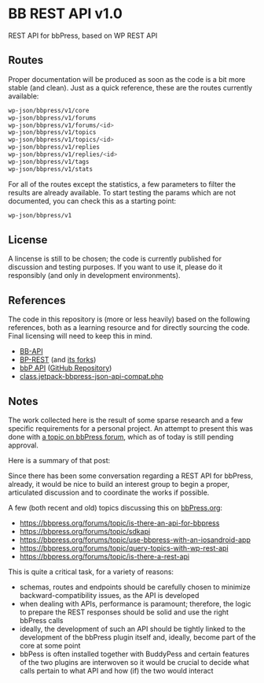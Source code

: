 # BB REST API v1.0
REST API for bbPress, based on WP REST API

## Routes

Proper documentation will be produced as soon as the code is a bit more stable (and clean).
Just as a quick reference, these are the routes currently available:

```bash
wp-json/bbpress/v1/core
wp-json/bbpress/v1/forums
wp-json/bbpress/v1/forums/<id>
wp-json/bbpress/v1/topics
wp-json/bbpress/v1/topics/<id>
wp-json/bbpress/v1/replies
wp-json/bbpress/v1/replies/<id>
wp-json/bbpress/v1/tags
wp-json/bbpress/v1/stats
```

For all of the routes except the statistics, a few parameters to filter the results are already available.
To start testing the params which are not documented, you can check this as a starting point:

```bash
wp-json/bbpress/v1
```

## License

A lincense is still to be chosen; the code is currently published for discussion and testing purposes. If you want to use it, please do it responsibly (and only in development environments).

## References

The code in this repository is (more or less heavily) based on the following references, both as a learning resource and for directly sourcing the code.
Final licensing will need to keep this in mind. 
* [BB-API](https://github.com/thenbrent/BB-API)
* [BP-REST](https://github.com/buddypress/BP-REST) (and [its forks](https://github.com/modemlooper/BP-REST/network))
* [bbP API](https://wordpress.org/plugins/bbp-api) ([GitHub Repository](https://github.com/ePascalC/bbp-API))
* [class.jetpack-bbpress-json-api-compat.php](https://plugins.trac.wordpress.org/browser/jetpack/trunk/class.jetpack-bbpress-json-api-compat.php)

## Notes

The work collected here is the result of some sparse research and a few specific requirements for a personal project.
An attempt to present this was done with [a topic on bbPress forum](https://bbpress.org/?post_type=topic&p=181440), which as of today is still pending approval.

Here is a summary of that post:

Since there has been some conversation regarding a REST API for bbPress, already, it would be nice to build an interest group to begin a proper, articulated discussion and to coordinate the works if possible.

A few (both recent and old) topics discussing this on [bbPress.org](https://bbpress.org):
* <https://bbpress.org/forums/topic/is-there-an-api-for-bbpress>
* <https://bbpress.org/forums/topic/sdkapi>
* <https://bbpress.org/forums/topic/use-bbpress-with-an-iosandroid-app>
* <https://bbpress.org/forums/topic/query-topics-with-wp-rest-api>
* <https://bbpress.org/forums/topic/is-there-a-rest-api>

This is quite a critical task, for a variety of reasons:
* schemas, routes and endpoints should be carefully chosen to minimize backward-compatibility issues, as the API is developed
* when dealing with APIs, performance is paramount; therefore, the logic to prepare the REST responses should be solid and use the right bbPress calls
* ideally, the development of such an API should be tightly linked to the development of the bbPress plugin itself and, ideally, become part of the core at some point
* bbPess is often installed together with BuddyPess and certain features of the two plugins are interwoven so it would be crucial to decide what calls pertain to what API and how (if) the two would interact
